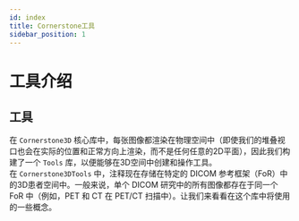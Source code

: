 ```yaml
---  
id: index  
title: Cornerstone工具  
sidebar_position: 1
---  
```


# 工具介绍  

## 工具  

在 `Cornerstone3D` 核心库中，每张图像都渲染在物理空间中（即使我们的堆叠视口也会在实际的位置和正常方向上渲染，而不是任何任意的2D平面），因此我们构建了一个 `Tools` 库，以便能够在3D空间中创建和操作工具。  
在 `Cornerstone3DTools` 中，注释现在存储在特定的 DICOM 参考框架（FoR）中的3D患者空间中。一般来说，单个 DICOM 研究中的所有图像都存在于同一个 FoR 中（例如，PET 和 CT 在 PET/CT 扫描中）。让我们来看看在这个库中将使用的一些概念。  